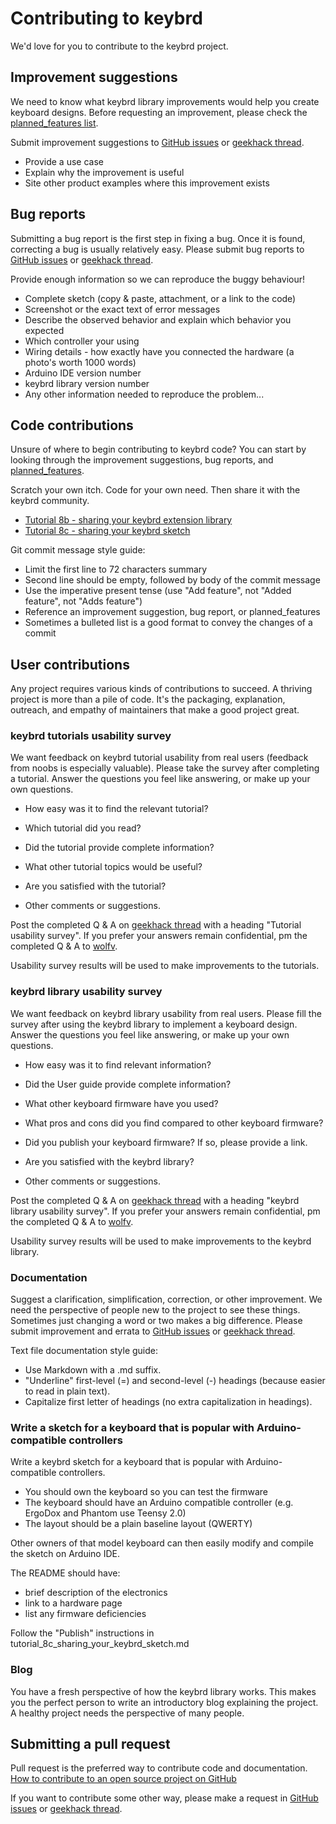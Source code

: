 Contributing to keybrd
======================
We'd love for you to contribute to the keybrd project.

Improvement suggestions
-----------------------
We need to know what keybrd library improvements would help you create keyboard designs.
Before requesting an improvement, please check the [planned_features list](doc/planned_features.md).

Submit improvement suggestions to [GitHub issues](https://github.com/wolfv6/Keybrd/issues)
or [geekhack thread](https://geekhack.org/index.php?topic=83599.0).
<!-- * The issue title should start with "suggestion:" followed by a descriptive title -->
* Provide a use case
* Explain why the improvement is useful
* Site other product examples where this improvement exists

Bug reports
-----------
Submitting a bug report is the first step in fixing a bug.
Once it is found, correcting a bug is usually relatively easy.
Please submit bug reports to [GitHub issues](https://github.com/wolfv6/Keybrd/issues)
or [geekhack thread](https://geekhack.org/index.php?topic=83599.0).

Provide enough information so we can reproduce the buggy behaviour!
* Complete sketch (copy & paste, attachment, or a link to the code)
* Screenshot or the exact text of error messages
* Describe the observed behavior and explain which behavior you expected
* Which controller your using
* Wiring details - how exactly have you connected the hardware (a photo's worth 1000 words)
* Arduino IDE version number
* keybrd library version number
* Any other information needed to reproduce the problem...

Code contributions
------------------
Unsure of where to begin contributing to keybrd code?
You can start by looking through the improvement suggestions, bug reports, and [planned_features](doc/planned_features.md).

Scratch your own itch.  Code for your own need.  Then share it with the keybrd community.
* [Tutorial 8b - sharing your keybrd extension library](tutorials/tutorial_8b_sharing_your_keybrd_extension_library.md)
* [Tutorial 8c - sharing your keybrd sketch](tutorials/tutorial_8c_sharing_your_keybrd_sketch.md)

Git commit message style guide:
* Limit the first line to 72 characters summary
* Second line should be empty, followed by body of the commit message
* Use the imperative present tense (use "Add feature", not "Added feature", not "Adds feature")
* Reference an improvement suggestion, bug report, or planned_features
* Sometimes a bulleted list is a good format to convey the changes of a commit

User contributions
------------------
Any project requires various kinds of contributions to succeed.
A thriving project is more than a pile of code.
It's the packaging, explanation, outreach, and empathy of maintainers that make a good project great.

### keybrd tutorials usability survey
We want feedback on keybrd tutorial usability from real users (feedback from noobs is especially valuable).
Please take the survey after completing a tutorial.
Answer the questions you feel like answering, or make up your own questions.

* How easy was it to find the relevant tutorial?

* Which tutorial did you read?

* Did the tutorial provide complete information?

* What other tutorial topics would be useful?

* Are you satisfied with the tutorial?

* Other comments or suggestions.

Post the completed Q & A on [geekhack thread](https://geekhack.org/index.php?topic=83599.0) with a heading "Tutorial usability survey".
If you prefer your answers remain confidential, pm the completed Q & A to [wolfv](https://geekhack.org/index.php?action=pm;sa=send;u=25471).

Usability survey results will be used to make improvements to the tutorials.

### keybrd library usability survey
We want feedback on keybrd library usability from real users.
Please fill the survey after using the keybrd library to implement a keyboard design.
Answer the questions you feel like answering, or make up your own questions.

* How easy was it to find relevant information?

* Did the User guide provide complete information?

* What other keyboard firmware have you used?

* What pros and cons did you find compared to other keyboard firmware?

* Did you publish your keyboard firmware?  If so, please provide a link.

* Are you satisfied with the keybrd library?

* Other comments or suggestions.

Post the completed Q & A on [geekhack thread](https://geekhack.org/index.php?topic=83599.0) with a heading "keybrd library usability survey".
If you prefer your answers remain confidential, pm the completed Q & A to [wolfv](https://geekhack.org/index.php?action=pm;sa=send;u=25471).

Usability survey results will be used to make improvements to the keybrd library.

### Documentation
Suggest a clarification, simplification, correction, or other improvement.
We need the perspective of people new to the project to see these things.
Sometimes just changing a word or two makes a big difference.
Please submit improvement and errata to [GitHub issues](https://github.com/wolfv6/Keybrd/issues)
or [geekhack thread](https://geekhack.org/index.php?topic=83599.0).

Text file documentation style guide:
* Use Markdown with a .md suffix.
* "Underline" first-level (=) and second-level (-) headings (because easier to read in plain text).
* Capitalize first letter of headings (no extra capitalization in headings).

### Write a sketch for a keyboard that is popular with Arduino-compatible controllers
Write a keybrd sketch for a keyboard that is popular with Arduino-compatible controllers.
* You should own the keyboard so you can test the firmware
* The keyboard should have an Arduino compatible controller (e.g. ErgoDox and Phantom use Teensy 2.0)
* The layout should be a plain baseline layout (QWERTY)

Other owners of that model keyboard can then easily modify and compile the sketch on Arduino IDE.

The README should have:
* brief description of the electronics
* link to a hardware page
* list any firmware deficiencies

Follow the "Publish" instructions in tutorial_8c_sharing_your_keybrd_sketch.md

### Blog
You have a fresh perspective of how the keybrd library works.
This makes you the perfect person to write an introductory blog explaining the project.
A healthy project needs the perspective of many people.

Submitting a pull request
-------------------------
Pull request is the preferred way to contribute code and documentation.
[How to contribute to an open source project on GitHub](http://blog.davidecoppola.com/2016/11/howto-contribute-to-open-source-project-on-github/)

If you want to contribute some other way, please make a request in 
[GitHub issues](https://github.com/wolfv6/Keybrd/issues)
or [geekhack thread](https://geekhack.org/index.php?topic=83599.0).

